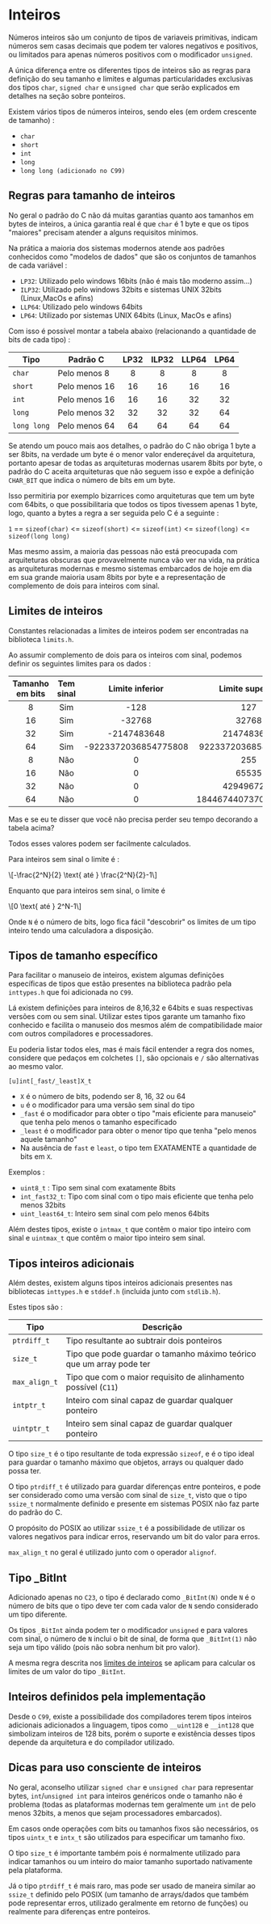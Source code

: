 # Inteiros
Números inteiros são um conjunto de tipos de variaveis primitivas, indicam números sem casas decimais que podem ter valores negativos e positivos, ou limitados para apenas números positivos com o modificador `unsigned`.

A única diferença entre os diferentes tipos de inteiros são as regras para definição do seu tamanho e limites e algumas particularidades exclusivas dos tipos `char`, `signed char` e `unsigned char` que serão explicados em detalhes na seção sobre ponteiros.

Existem vários tipos de números inteiros, sendo eles (em ordem crescente de tamanho) : 
- `char` 
- `short` 
- `int` 
- `long` 
- `long long (adicionado no C99)` 

## Regras para tamanho de inteiros

No geral o padrão do C não dá muitas garantias quanto aos tamanhos em bytes de inteiros, a única garantia real é que `char` é 1 byte e que os tipos "maiores" precisam atender a alguns requisitos mínimos.

Na prática a maioria dos sistemas modernos atende aos padrões conhecidos como "modelos de dados" que são os conjuntos de tamanhos de cada variável : 
- `LP32`: Utilizado pelo windows 16bits (não é mais tão moderno assim...)
- `ILP32`: Utilizado pelo windows 32bits e sistemas UNIX 32bits (Linux,MacOs e afins)
- `LLP64`: Utilizado pelo windows 64bits
- `LP64`: Utilizado por sistemas UNIX 64bits (Linux, MacOs e afins)

Com isso é possível montar a tabela abaixo (relacionando a quantidade de bits de cada tipo) : 

| Tipo        | Padrão C       | LP32 | ILP32 | LLP64 | LP64 |  
| ----------- | -------------- | :--: | :---: | :---: | :--: |
| `char`      | Pelo menos 8   |  8   |   8   |   8   |   8  |
| `short`     | Pelo menos 16  |  16  |   16  |  16   |  16  |
| `int`       | Pelo menos 16  |  16  |   16  |  32   |  32  |
| `long`      | Pelo menos 32  |  32  |   32  |  32   |  64  |
| `long long` | Pelo menos 64  |  64  |   64  |  64   |  64  |

Se atendo um pouco mais aos detalhes, o padrão do C não obriga 1 byte a ser 8bits, na verdade um byte é o menor valor endereçável da arquitetura, portanto apesar de todas as arquiteturas modernas usarem 8bits por byte, o padrão do C aceita arquiteturas que não seguem isso e expõe a definição `CHAR_BIT` que indica o número de bits em um byte.

Isso permitiria por exemplo bizarrices como arquiteturas que tem um byte com 64bits, o que possibilitaria que todos os tipos tivessem apenas 1 byte, logo, quanto a bytes a regra a ser seguida pelo C é a seguinte : 

`1` == `sizeof(char)` <= `sizeof(short)` <= `sizeof(int)` <= `sizeof(long)` <= `sizeof(long long)`

Mas mesmo assim, a maioria das pessoas não está preocupada com arquiteturas obscuras que provavelmente nunca vão ver na vida, na prática as arquiteturas modernas e mesmo sistemas embarcados de hoje em dia em sua grande maioria usam 8bits por byte e a representação de complemento de dois para inteiros com sinal.

## Limites de inteiros
Constantes relacionadas a limites de inteiros podem ser encontradas na biblioteca `limits.h`.

Ao assumir complemento de dois para os inteiros com sinal, podemos definir os seguintes limites para os dados : 

| Tamanho em bits | Tem sinal | Limite inferior      | Limite superior      |
| :-------------: | :-------: | :------------------: | :------------------: |
|        8        |    Sim    | -128                 | 127                  |
|       16        |    Sim    | -32768               | 32768                |
|       32        |    Sim    | -2147483648          | 2147483647           |
|       64        |    Sim    | -9223372036854775808 | 9223372036854775807  |
|        8        |    Não    | 0                    | 255                  |
|       16        |    Não    | 0                    | 65535                |
|       32        |    Não    | 0                    | 4294967295           |
|       64        |    Não    | 0                    | 18446744073709551616 |

Mas e se eu te disser que você não precisa perder seu tempo decorando a tabela acima? 

Todos esses valores podem ser facilmente calculados.

Para inteiros sem sinal o limite é : 

\\[-\frac{2^N}{2} \text{ até } \frac{2^N}{2}-1\\]

Enquanto que para inteiros sem sinal, o limite é 

\\[0 \text{ até } 2^N-1\\]

Onde `N` é o número de bits, logo fica fácil "descobrir" os limites de um tipo inteiro tendo uma calculadora a disposição.

## Tipos de tamanho específico 
Para facilitar o manuseio de inteiros, existem algumas definições específicas de tipos que estão presentes na biblioteca padrão pela `inttypes.h` que foi adicionada no `C99`.

Lá existem definições para inteiros de 8,16,32 e 64bits e suas respectivas versões com ou sem sinal. Utilizar estes tipos garante um tamanho fixo conhecido e facilita o manuseio dos mesmos além de compatibilidade maior com outros compiladores e processadores.

Eu poderia listar todos eles, mas é mais fácil entender a regra dos nomes, considere que pedaços em colchetes `[]`, são opcionais e `/` são alternativas ao mesmo valor. 

`[u]int[_fast/_least]X_t`

- `X` é o número de bits, podendo ser 8, 16, 32 ou 64
- `u` é o modificador para uma versão sem sinal do tipo
- `_fast` é o modificador para obter o tipo "mais eficiente para manuseio" que tenha pelo menos o tamanho especificado
- `_least` é o modificador para obter o menor tipo que tenha "pelo menos aquele tamanho"
- Na ausência de `fast` e `least`, o tipo tem EXATAMENTE a quantidade de bits em `X`. 

Exemplos : 
- `uint8_t` : Tipo sem sinal com exatamente 8bits
- `int_fast32_t`: Tipo com sinal com o tipo mais eficiente que tenha pelo menos 32bits
- `uint_least64_t`: Inteiro sem sinal com pelo menos 64bits

Além destes tipos, existe o `intmax_t` que contêm o maior tipo inteiro com sinal  e `uintmax_t` que contêm o maior tipo inteiro sem sinal.

## Tipos inteiros adicionais
Além destes, existem alguns tipos inteiros adicionais presentes nas bibliotecas `inttypes.h` e `stddef.h` (incluida junto com `stdlib.h`).

Estes tipos são : 

| Tipo          | Descrição                                                            |
| ------------- | -------------------------------------------------------------------- |
| `ptrdiff_t`   | Tipo resultante ao subtrair dois ponteiros                           | 
| `size_t`      | Tipo que pode guardar o tamanho máximo teórico que um array pode ter |
| `max_align_t` | Tipo que com o maior requisito de alinhamento possível (`C11`)       |
| `intptr_t`    | Inteiro com sinal capaz de guardar qualquer ponteiro                 |
| `uintptr_t`   | Inteiro sem sinal capaz de guardar qualquer ponteiro                 |

O tipo `size_t` é o tipo resultante de toda expressão `sizeof`, e é o tipo ideal para guardar o tamanho máximo que objetos, arrays ou qualquer dado possa ter.

O tipo `ptrdiff_t` é utilizado para guardar diferenças entre ponteiros, e pode ser considerado como uma versão com sinal de `size_t`, visto que o tipo `ssize_t` normalmente definido e presente em sistemas POSIX não faz parte do padrão do C.

O propósito do POSIX ao utilizar `ssize_t` é a possibilidade de utilizar os valores negativos para indicar erros, reservando um bit do valor para erros.

`max_align_t` no geral é utilizado junto com o operador `alignof`.

## Tipo _BitInt
Adicionado apenas no `C23`, o tipo é declarado como `_BitInt(N)` onde `N` é o número de bits que o tipo deve ter com cada valor de `N` sendo considerado um tipo diferente.

Os tipos `_BitInt` ainda podem ter o modificador `unsigned` e para valores com sinal, o número de `N` inclui o bit de sinal, de forma que `_BitInt(1)` não seja um tipo válido (pois não sobra nenhum bit pro valor).

A mesma regra descrita nos [limites de inteiros](#limites-de-inteiros) se aplicam para calcular os limites de um valor do tipo `_BitInt`.

## Inteiros definidos pela implementação
Desde o `C99`, existe a possibilidade dos compiladores terem tipos inteiros adicionais adicionados a linguagem, tipos como `__uint128` e `__int128` que simbolizam inteiros de 128 bits, porém o suporte e existência desses tipos depende da arquitetura e do compilador utilizado.

## Dicas para uso consciente de inteiros
No geral, aconselho utilizar `signed char` e `unsigned char` para representar bytes, `int`/`unsigned int` para inteiros genéricos onde o tamanho não é problema (todas as plataformas modernas tem geralmente um `int` de pelo menos 32bits, a menos que sejam processadores embarcados).

Em casos onde operações com bits ou tamanhos fixos são necessários, os tipos `uintx_t` e `intx_t` são utilizados para especificar um tamanho fixo.

O tipo `size_t` é importante também pois é normalmente utilizado para indicar tamanhos ou um inteiro do maior tamanho suportado nativamente pela plataforma.

Já o tipo `ptrdiff_t` é mais raro, mas pode ser usado de maneira similar ao `ssize_t` definido pelo POSIX (um tamanho de arrays/dados que também pode representar erros, utilizado geralmente em retorno de funções) ou realmente para diferenças entre ponteiros.






